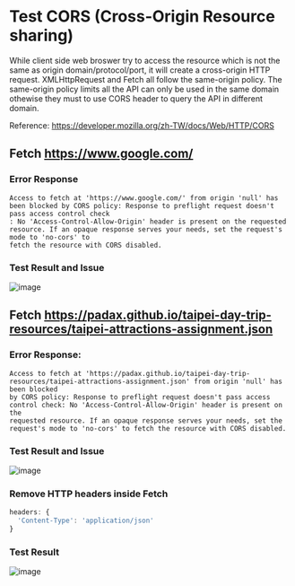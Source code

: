 # Test CORS (Cross-Origin Resource sharing)

While client side web broswer try to access the resource which is not the same as origin domain/protocol/port, it will create a cross-origin HTTP request.
XMLHttpRequest and Fetch all follow the same-origin policy. The same-origin policy limits all the API can only be used in the same domain othewise they must to use CORS header to query the API in different domain.

Reference: https://developer.mozilla.org/zh-TW/docs/Web/HTTP/CORS



## Fetch https://www.google.com/

### Error Response
```
Access to fetch at 'https://www.google.com/' from origin 'null' has been blocked by CORS policy: Response to preflight request doesn't pass access control check
: No 'Access-Control-Allow-Origin' header is present on the requested resource. If an opaque response serves your needs, set the request's mode to 'no-cors' to 
fetch the resource with CORS disabled.
```
### Test Result and Issue
![image](https://user-images.githubusercontent.com/63384830/155639294-57bdf539-7aad-42f5-b6ab-6867cae5c39f.png)

## Fetch https://padax.github.io/taipei-day-trip-resources/taipei-attractions-assignment.json

### Error Response:
```
Access to fetch at 'https://padax.github.io/taipei-day-trip-resources/taipei-attractions-assignment.json' from origin 'null' has been blocked 
by CORS policy: Response to preflight request doesn't pass access control check: No 'Access-Control-Allow-Origin' header is present on the 
requested resource. If an opaque response serves your needs, set the request's mode to 'no-cors' to fetch the resource with CORS disabled.
```
### Test Result and Issue
![image](https://user-images.githubusercontent.com/63384830/155639123-4d69ede5-b83f-4439-8f93-8e5a17dbfa3a.png)

### Remove HTTP headers inside Fetch
```javascript
headers: {
  'Content-Type': 'application/json'
}
```
### Test Result
![image](https://user-images.githubusercontent.com/63384830/155650080-4713dd69-9b0b-42cf-b90a-a2a81b8ce0b0.png)

